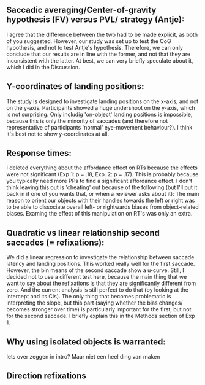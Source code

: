 ## Saccadic averaging/Center-of-gravity hypothesis (FV) versus PVL/ strategy (Antje):
I agree that the difference between the two had to be made explicit, as both of you suggested.
However, our study was set up to test the CoG hypothesis, and not to test Antje's hypothesis. Therefore, we can only conclude that our results are in line with the former, and not that they are inconsistent with the latter. At best, we can very briefly speculate about it, which I did in the Discussion.

## Y-coordinates of landing positions:
The study is designed to investigate landing positions on the x-axis, and not on the y-axis. Participants showed a huge undershoot on the y-axis, which is not surprising. Only includig 'on-object' landing positions is impossible, because this is only the minority of saccades (and therefore not representative of participants 'normal' eye-movement behaviour?). I think it's best not to show y-coordinates at all.

## Response times:
I deleted everything about the affordance effect on RTs because the effects were not significant (Exp 1: p = .18, Exp. 2: p = .17). This is probably because you typically need more PPs to find a significant affordance effect. I don't think leaving this out is 'cheating' out because of the following (but I'll put it back in if one of you wants that, or when a reviewer asks about it): The main reason to orient our objects with their handles towards the left or right was to be able to dissociate overall left- or rightwards biases from object-related biases. Examing the effect of this manipulation on RT's was only an extra.

## Quadratic vs linear relationship second saccades (= refixations):
We did a linear regression to investigate the relationship between saccade latency and landing positions. This worked really well for the first saccade. However, the bin means of the second saccade show a u-curve. Still, I decided not to use a different test here, because the main thing that we want to say about the refixations is that they are significantly different from zero. And the current analysis is still perfect to do that (by looking at the intercept and its CIs). The only thing that becomes problematic is interpreting the slope, but this part (saying whether the bias changes/ becomes stronger over time) is particularly important for the first, but not for the second saccade. I briefly explain this in the Methods section of Exp 1.

## Why using isolated objects is warranted:
Iets over zeggen in intro?
Maar niet een heel ding van maken

## Direction refixations



